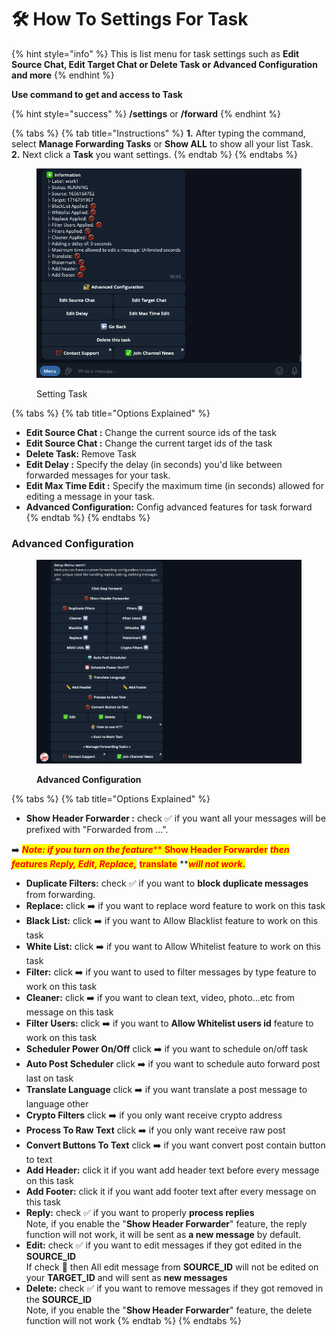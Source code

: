 # 🛠 How To Settings For Task

{% hint style="info" %}
This is list menu for task settings such as **Edit Source Chat, Edit Target Chat or Delete Task or Advanced Configuration and more**
{% endhint %}

**Use command to get and access to Task**

{% hint style="success" %}
**/settings** or **/forward**
{% endhint %}

{% tabs %}
{% tab title="Instructions" %}
**1.** After typing the command, select **Manage Forwarding Tasks** or **Show ALL** to show all your list Task.\
**2.** Next click a **Task**  you want settings.
{% endtab %}
{% endtabs %}

<figure><img src="../../.gitbook/assets/image (69).png" alt=""><figcaption><p>Setting Task</p></figcaption></figure>

{% tabs %}
{% tab title="Options Explained" %}
* **Edit Source Chat :** Change the current source ids of the task
* **Edit Source Chat :** Change the current target ids of the task
* **Delete Task:** Remove Task
* **Edit Delay :** Specify the delay (in seconds) you'd like between forwarded messages for your task.
* **Edit Max Time Edit :** Specify the maximum time (in seconds) allowed for editing a message in your task.
* **Advanced Configuration:** Config advanced features for task forward
{% endtab %}
{% endtabs %}



### **Advanced Configuration**

<figure><img src="../../.gitbook/assets/image (70).png" alt=""><figcaption><p><strong>Advanced Configuration</strong></p></figcaption></figure>

{% tabs %}
{% tab title="Options Explained" %}
* **Show Header Forwarder :** check ✅ if you want all your messages will be prefixed with "Forwarded from ...".&#x20;

&#x20;      ️➡️ _<mark style="color:red;">**Note: if you turn on the feature**</mark>_<mark style="color:red;">** **</mark><mark style="color:red;">**Show Header Forwarder**</mark><mark style="color:red;">** **</mark>_<mark style="color:red;">**then features Reply, Edit, Replace,**</mark>_<mark style="color:red;">** **</mark><mark style="color:red;">**translate**</mark><mark style="color:red;">** **</mark>_<mark style="color:red;">**will not work.**</mark>_

* **Duplicate Filters:** check ✅ if you want to **block duplicate messages** from forwarding.
* **Replace:** click ➡️ if you want to replace word feature to work on this task
* **Black List:** click ➡️ if you want to Allow Blacklist feature to work on this task
* **White List:** click ➡️ if you want to Allow Whitelist feature to work on this task
* **Filter:** click ➡️ if you want to used to filter messages by type feature to work on this task
* **Cleaner:** click ➡️ if you want to clean text, video, photo...etc from message on this task
* **Filter Users:** click ➡️ if you want to **Allow Whitelist users id** feature to work on this task
* **Scheduler Power On/Off** click ➡️ if you want to schedule on/off task
* **Auto Post Scheduler** click ➡️ if you want to schedule auto forward post last on task
* **Translate Language** click ➡️ if you want translate a post message to language other
* **Crypto Filters** click ➡️ if you only want receive crypto address
* **Process To Raw Text** click ➡️ if you only want receive raw post
* **Convert Buttons To Text** click ➡️ if you want convert post contain button to text
* **Add Header:** click it if you want add header text before every message on this task
* **Add Footer:** click it if you want add footer text after every message on this task
* **Reply:** check ✅ if you want to properly **process replies**\
  Note, if you enable the "**Show Header Forwarder**" feature, the reply function will not work, it will be sent as **a new message** by default.
* **Edit:** check ✅ if you want to edit messages if they got edited in the **SOURCE\_ID**\
  If check 🚫 then All edit message from **SOURCE\_ID** will not be edited on your **TARGET\_ID** and will sent as **new messages**
* **Delete:** check ✅ if you want to remove messages if they got removed in the **SOURCE\_ID**\
  Note, if you enable the "**Show Header Forwarder**" feature, the delete function will not work
{% endtab %}
{% endtabs %}


